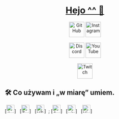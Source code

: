 <h1 align="center"><a href="https://server12.ovh/">Hejo ^^ 👋</a></h1>

<p align="center">
  <a href="https://github.com/rafalpro1209">
    <picture>
      <source media="(prefers-color-scheme: dark)" srcset="https://cdn.simpleicons.org/github/white">
      <img alt="GitHub" title="GitHub" height="48" width="48" src="https://cdn.simpleicons.org/github"></picture></a>
 <a href="https://www.instagram.com/el.turtel/">
    <img alt="Instagram" title="Instagram" height="48" width="48" src="https://upload.wikimedia.org/wikipedia/commons/a/a5/Instagram_icon.png"></a>
   <picture>
</p>

<p align="center">
  <a href=https://discord.gg/GHcumN73dE">
    <img alt="Discord" title="Discord" height="48" width="48" src="https://cdn.simpleicons.org/discord"></a>
    <picture>
  <a href="https://www.youtube.com/@Turtel">
    <img alt="YouTube" title="YouTube" height="48" width="48" src="https://cdn.simpleicons.org/youtube"></a>
     <picture>
 </p>

<p align="center">
  <a href="https://www.twitch.tv/turtelpl">
    <img alt="Twitch" title="Twitch" height="48" width="48" src="https://upload.wikimedia.org/wikipedia/commons/2/20/Twitch_icon_2012.svg"></a>
    <picture>
</p>

## 🛠 Co używam i „w miarę” umiem.

<a name="learning-now"></a>

[<img src="https://img.shields.io/badge/JavaScript-282C34?logo=javascript&logoColor=F7DF1E" alt="JavaScript logo" title="JavaScript" height="25" />]
&nbsp;
[<img src="https://img.shields.io/badge/TypeScript-282C34?logo=typescript&logoColor=3178C6" alt="TypeScript logo" title="TypeScript" height="25" />]
&nbsp;
[<img src="https://img.shields.io/badge/HTML5-282C34?logo=html5&logoColor=E34F26" alt="HTML5 logo" title="HTML5" height="25" />]
&nbsp;;
[<img src="https://img.shields.io/badge/Android-282C34?logo=android&logoColor=3DDC84" alt="Android logo" title="Android" height="25" />]
&nbsp;
[<img src="https://img.shields.io/badge/git-282C34?logo=git&logoColor=F05032" alt="git logo" title="git" height="25" />]
&nbsp;
[<img src="https://img.shields.io/badge/VS%20Code-282C34?logo=visual-studio-code&logoColor=007ACC" alt="Visual Studio Code logo" title="Visual Studio Code" height="25" />]
&nbsp;


<a name="learning-next"></a>
